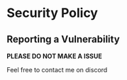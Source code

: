 # Security Policy

## Reporting a Vulnerability

**PLEASE DO NOT MAKE A ISSUE**

Feel free to contact me on discord
